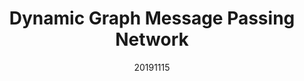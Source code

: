 ---
title: "Dynamic Graph Message Passing Network"
date: 20191115
category: "vision"
author_list: "Li Zhang, Dan Xu, Anurag Arnab, Philip H.S. Torr"
pub_in: "CVPR 2020"
oral: " (Oral)"
pdf_url: "https://arxiv.org/abs/1908.06955"
website: "http://www.robots.ox.ac.uk/~lz/dgmn/"
img_path1: "DGMN-1.png"
img_path2: "DGMN.gif"
---